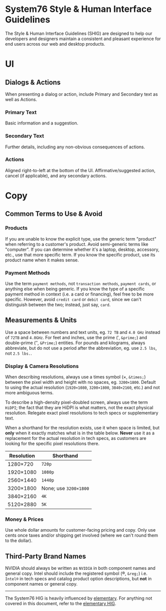 # System76 Style & Human Interface Guidelines

The Style & Human Interface Guidelines (SHIG) are designed to help our
developers and designers maintain a consistent and pleasant experience for end
users across our web and desktop products.


# UI

## Dialogs & Actions

When presenting a dialog or action, include Primary and Secondary text as well
as Actions.


### Primary Text

Basic information and a suggestion.


### Secondary Text

Further details, including any non-obvious consequences of actions.


### Actions

Aligned right-to-left at the bottom of the UI. Affirmative/suggested action,
cancel (if applicable), and any secondary actions.


# Copy

## Common Terms to Use & Avoid

### Products

If you are unable to know the explicit type, use the generic term
"product" when referring to a customer's product. Avoid semi-generic terms like
"computer". If you can determine whether it's a laptop, desktop, accessory,
etc., use that more specific term. If you know the specific product, use its
product name when it makes sense.


### Payment Methods

Use the term `payment methods`, not `transaction methods`, `payment cards`, or
anything else when being generic. If you know the type of a specific payment
method in context (i.e. a card or financing), feel free to be more specific.
However, avoid `credit card` or `debit card`, since we can't distinguish between
the two; instead, just say, `card`.


## Measurements & Units

Use a space between numbers and text units, eg. `72 TB` and `4.0 GHz` instead of
`72TB` and `4.0GHz`. For feet and inches, use the prime (′, `&prime;`) and
double-prime (″, `&Prime;`) entities. For pounds and kilograms, always
abbreviate, but do not use a period after the abbreviation, eg. use `2.5 lbs`,
not `2.5 lbs.`.


### Display & Camera Resolutions

When describing resolutions, always use a times symbol (×, `&times;`) between
the pixel width and height with no spaces, eg. `3200×1800`. Default to using the
actual resolution (`1920×1080`, `3200×1800`, `3840×2160`, etc.) and not more
ambiguous terms.

To describe a high-density pixel-doubled screen, always use the term `HiDPI`;
the fact that they are HiDPI is what matters, not the exact physical resolution.
Relegate exact pixel resolutions to tech specs or supplementary text.

When a shorthand for the resolution exists, use it when space is limited, but
**only** when it exactly matches what is in the table below. **Never** use it as
a replacement for the actual resolution in tech specs, as customers are looking
for the specific pixel resolutions there.

Resolution | Shorthand
---------- | ---------
1280×720   | `720p`
1920×1080  | `1080p`
2560×1440  | `1440p`
3200×1800  | None; use `3200×1800`
3840×2160  | `4K`
5120×2880  | `5K`


### Money & Prices

Use whole dollar amounts for customer-facing pricing and copy. Only use cents
once taxes and/or shipping get involved (where we can't round them to the
dollar).


## Third-Party Brand Names

NVIDIA should always be written as `NVIDIA` in both component names and general
copy. Intel should include the registered symbol (®, `&reg;`) i.e. `Intel®` in
tech specs and catalog product option descriptions, but **not** in component
names or general copy.

---

The System76 HIG is heavily influenced by [elementary](https://elementary.io).
For anything not covered in this document, refer to the [elementary
HIG](https://elementary.io/docs/human-interface-guidelines).
